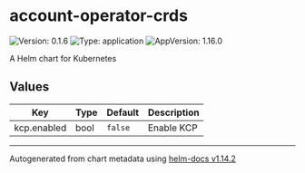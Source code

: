 # account-operator-crds

![Version: 0.1.6](https://img.shields.io/badge/Version-0.1.6-informational?style=flat-square) ![Type: application](https://img.shields.io/badge/Type-application-informational?style=flat-square) ![AppVersion: 1.16.0](https://img.shields.io/badge/AppVersion-1.16.0-informational?style=flat-square)

A Helm chart for Kubernetes

## Values

| Key | Type | Default | Description |
|-----|------|---------|-------------|
| kcp.enabled | bool | `false` | Enable KCP |

----------------------------------------------
Autogenerated from chart metadata using [helm-docs v1.14.2](https://github.com/norwoodj/helm-docs/releases/v1.14.2)
